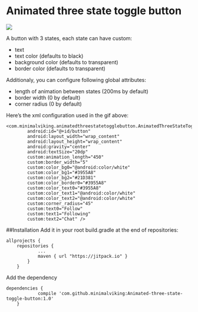 # Animated three state toggle button

![](http://i.imgur.com/CfS6fCp.gif)

A button with 3 states, each state can have custom:
* text
* text color (defaults to black)
* background color (defaults to transparent)
* border color (defaults to transparent)

Additionaly, you can configure following global attributes:
* length of animation between states (200ms by default)
* border width (0 by default)
* corner radius (0 by default)

Here’s the xml configuration used in the gif above:
```
<com.minimalviking.animatedthreestatetogglebutton.AnimatedThreeStateToggleButton
		android:id="@+id/button"
		android:layout_width="wrap_content"
		android:layout_height="wrap_content"
		android:gravity="center"
		android:textSize="20dp"
		custom:animation_length="450"
		custom:border_width="5"
		custom:color_bg0="@android:color/white"
		custom:color_bg1="#3955A8"
		custom:color_bg2="#21D381"
		custom:color_border0="#3955A8"
		custom:color_text0="#3955A8"
		custom:color_text1="@android:color/white"
		custom:color_text2="@android:color/white"
		custom:corner_radius="45"
		custom:text0="Follow"
		custom:text1="Following"
		custom:text2="Chat" />
```

##Installation
Add it in your root build.gradle at the end of repositories:
```
allprojects {
	repositories {
			...
			maven { url "https://jitpack.io" }
		}
	}
```

Add the dependency
```
dependencies {
	        compile 'com.github.minimalviking:Animated-three-state-toggle-button:1.0'
	}
```




